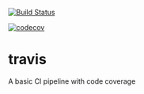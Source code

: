 [![Build Status](https://travis-ci.com/ApoorvTyagi/travis.svg?branch=master)](https://travis-ci.com/ApoorvTyagi/travis)

[![codecov](https://codecov.io/gh/ApoorvTyagi/travis/branch/master/graph/badge.svg)](https://codecov.io/gh/ApoorvTyagi/travis)
# travis
A basic CI pipeline with code coverage
